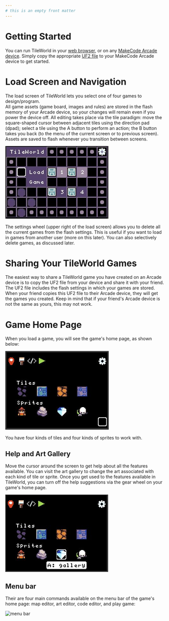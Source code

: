 ```yaml
---
# this is an empty front matter
---
```


# Getting Started

You can run TileWorld in your [web browser](https://microsoft.github.io/pxt-tileworld/), or on any [MakeCode Arcade device](https://arcade.makecode.com/hardware).
Simply copy the appropriate [UF2 file](https://github.com/microsoft/pxt-tileworld/releases/) to your MakeCode Arcade device to get started. 


# Load Screen and Navigation

The load screen of TileWorld lets you select one of four games to design/program.  
All game assets (game board, images and rules) are stored in the flash memory of your Arcade device, so your changes will remain even if you power the device off. All editing takes place via the tile paradigm: 
move the square-shaped cursor between adjacent tiles using the direction pad (dpad); select a tile using the 
A button to perform an action; the B button takes you back (to the menu of the current screen or to previous screen). 
Assets are saved to flash whenever you transition between screens.

![load screen](pics/loadScreen.JPG)

The settings wheel (upper right of the load screen) allows you to delete all the current games from the flash settings.  This is useful if you want to load in games from another user (more on this later). You can also selectively delete games, as discussed later.

# Sharing Your TileWorld Games

The easiest way to share a TileWorld game you have created on an Arcade device is to copy the UF2 file from your device and share it with your friend.  The UF2 file includes the flash settings in which your games are stored. When your friend copies this UF2 file to their Arcade device, they will get the games you created.   Keep in mind that if your friend's Arcade device is not the same as yours, this may not work.

# Game Home Page

When you load a game, you will see the game's home page, as shown below:

![home page](pics/homePage1.JPG)

You have four kinds of tiles and four kinds of sprites to work with. 

## Help and Art Gallery

Move the cursor around the screen to get help about all the features available.
You can visit the art gallery to change the art associated with each kind of tile or sprite.  Once you get used to the features available in TileWorld, you can turn off the help suggestions via the gear wheel on your game's home page. 

![help cursor](pics/helpGallery.JPG)

## Menu bar

Their are four main commands available on the menu bar of the game's home page: map editor, art editor, code editor, and play game:

![menu bar](pics/menuOptions.JPG)











